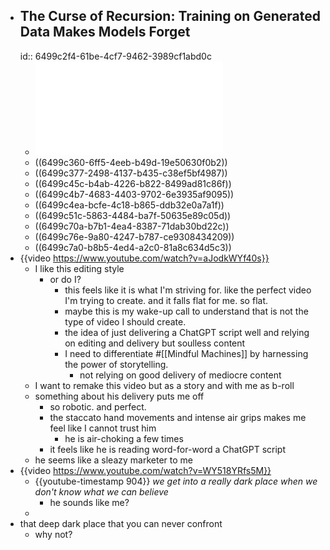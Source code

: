 - ## The Curse of Recursion: Training on Generated Data Makes Models Forget
  id:: 6499c2f4-61be-4cf7-9462-3989cf1abd0c
	- ![2305.17493v2.pdf](../assets/2305.17493v2_1687798524595_0.pdf)
	- ((6499c360-6ff5-4eeb-b49d-19e50630f0b2))
	- ((6499c377-2498-4137-b435-c38ef5bf4987))
	- ((6499c45c-b4ab-4226-b822-8499ad81c86f))
	- ((6499c4b7-4683-4403-9702-6e3935af9095))
	- ((6499c4ea-bcfe-4c18-b865-ddb32e0a7a1f))
	- ((6499c51c-5863-4484-ba7f-50635e89c05d))
	- ((6499c70a-b7b1-4ea4-8387-71dab30bd22c))
	- ((6499c76e-9a80-4247-b787-ce9308434209))
	- ((6499c7a0-b8b5-4ed4-a2c0-81a8c634d5c3))
- {{video https://www.youtube.com/watch?v=aJodkWYf40s}}
	- I like this editing style
		- or do I?
			- this feels like it is what I'm striving for. like the perfect video I'm trying to create. and it falls flat for me. so flat.
			- maybe this is my wake-up call to understand that is not the type of video I should create.
			- the idea of just delivering a ChatGPT script well and relying on editing and delivery but soulless content
			- I need to differentiate #[[Mindful Machines]] by harnessing the power of storytelling.
				- not relying on good delivery of mediocre content
	- I want to remake this video but as a story and with me as b-roll
	- something about his delivery puts me off
		- so robotic. and perfect.
		- the staccato hand movements and intense air grips makes me feel like I cannot trust him
			- he is air-choking a few times
		- it feels like he is reading word-for-word a ChatGPT script
	- he seems like a sleazy marketer to me
- {{video https://www.youtube.com/watch?v=WY518YRfs5M}}
	- {{youtube-timestamp 904}} *we get into a really dark place when we don't know what we can believe*
		- he sounds like me?
	-
- that deep dark place that you can never confront
	- why not?